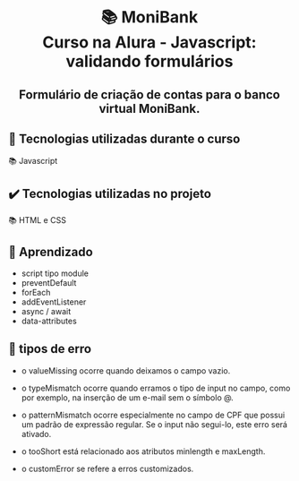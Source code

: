 <div align="center">
<h1>📚 MoniBank<br/>
Curso na Alura - Javascript: validando formulários</h1>

<h2>Formulário de criação de contas para o banco virtual MoniBank.</h2>
</div>

## 🔨 Tecnologias utilizadas durante o curso

 📚 Javascript

## ✔️ Tecnologias utilizadas no projeto

 📚 HTML e CSS

## 📖 Aprendizado

 - script tipo module
 - preventDefault
 - forEach
 - addEventListener
 - async / await
 - data-attributes

## 📖 tipos de erro
 
- o valueMissing ocorre quando deixamos o campo vazio.

- o typeMismatch ocorre quando erramos o tipo de input no campo, como por exemplo, na inserção de um e-mail sem o símbolo @.

- o patternMismatch ocorre especialmente no campo de CPF que possui um padrão de expressão regular. Se o input não segui-lo, este erro será ativado.

- o tooShort está relacionado aos atributos minlength e maxLength.

- o customError se refere a erros customizados.
